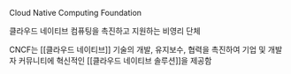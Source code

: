 Cloud Native Computing Foundation

클라우드 네이티브 컴퓨팅을 촉진하고 지원하는 비영리 단체

CNCF는 [[클라우드 네이티브]] 기술의 개발, 유지보수, 협력을 촉진하여 기업 및 개발자 커뮤니티에 혁신적인 [[클라우드 네이티브 솔루션]]을 제공함